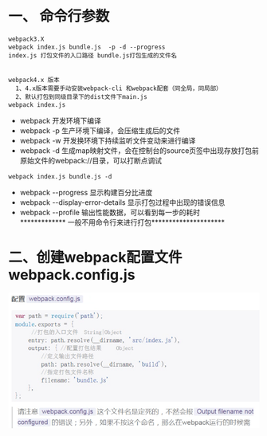 # 一、 命令行参数  
````
webpack3.X
webpack index.js bundle.js  -p -d --progress
index.js 打包文件的入口路径 bundle.js打包生成的文件名


webpack4.x 版本 
  1、4.x版本需要手动安装webpack-cli 和webpack配套（同全局，同局部）
  2、默认打包到同级目录下的dist文件下main.js
webpack index.js
````
* webpack 开发环境下编译
* webpack -p 生产环境下编译，会压缩生成后的文件
* webpack -w 开发换环境下持续监听文件变动来进行编译
* webpack -d 生成map映射文件，会在控制台的source页签中出现存放打包前原始文件的webpack://目录，可以打断点调试
````
webpack index.js bundle.js -d
````
* webpack --progress 显示构建百分比进度
* webpack --display-error-details 显示打包过程中出现的错误信息
* webpack --profile 输出性能数据，可以看到每一步的耗时   
*************  一般不用命令行来进行打包*********************  
# 二、创建webpack配置文件 webpack.config.js
![](.README_images\ab84cd0b.png)